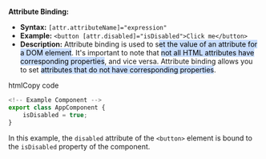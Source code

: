 **Attribute Binding:**

- **Syntax:** `[attr.attributeName]="expression"`
- **Example:** `<button [attr.disabled]="isDisabled">Click me</button>`
- **Description:** Attribute binding is used to s<mark style="background: #ADCCFFA6;">et the value of an attribute for a DOM element</mark>. It's important to note that <mark style="background: #ADCCFFA6;">not all HTML attributes have corresponding properties</mark>, and vice versa. Attribute binding allows you to set <mark style="background: #ADCCFFA6;">attributes that do not have corresponding properties</mark>.

htmlCopy code

``` javascript
<!-- Example Component --> 
export class AppComponent {   
	isDisabled = true; 
}
```

In this example, the `disabled` attribute of the `<button>` element is bound to the `isDisabled` property of the component.